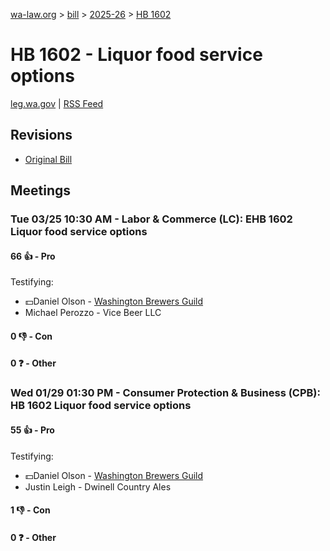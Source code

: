 [wa-law.org](/) > [bill](/bill/) > [2025-26](/bill/2025-26/) > [HB 1602](/bill/2025-26/hb/1602/)

# HB 1602 - Liquor food service options
[leg.wa.gov](https://app.leg.wa.gov/billsummary?BillNumber=1602&Year=2025&Initiative=false) | [RSS Feed](./rss.xml)

## Revisions
* [Original Bill](1/)

## Meetings
### Tue 03/25 10:30 AM - Labor & Commerce (LC): EHB 1602 Liquor food service options
#### 66 👍 - Pro
Testifying:
* 💵Daniel Olson - [Washington Brewers Guild](/org/washington_brewers_guild/)
* Michael Perozzo - Vice Beer LLC

#### 0 👎 - Con

#### 0 ❓ - Other

### Wed 01/29 01:30 PM - Consumer Protection & Business (CPB): HB 1602 Liquor food service options
#### 55 👍 - Pro
Testifying:
* 💵Daniel Olson - [Washington Brewers Guild](/org/washington_brewers_guild/)
* Justin Leigh - Dwinell Country Ales

#### 1 👎 - Con

#### 0 ❓ - Other
